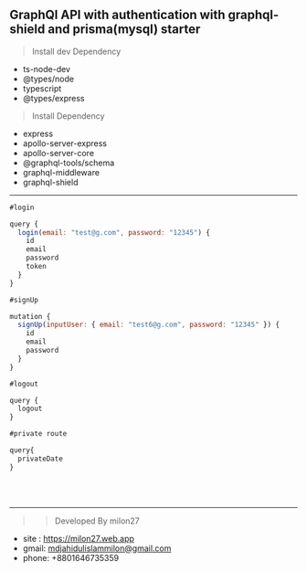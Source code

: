 ## GraphQl API with authentication with graphql-shield and prisma(mysql) starter 

> Install dev Dependency
   - ts-node-dev
   - @types/node
   - typescript
   - @types/express

> Install Dependency
   - express 
   - apollo-server-express 
   - apollo-server-core 
   - @graphql-tools/schema 
   - graphql-middleware 
   - graphql-shield 

___

```js
#login

query {
  login(email: "test@g.com", password: "12345") {
    id
    email
    password
    token
  }
}
```

```js
#signUp

mutation {
  signUp(inputUser: { email: "test6@g.com", password: "12345" }) {
    id
    email
    password
  }
}
```

```js
#logout

query {
  logout
}
```

```js
#private route

query{
  privateDate
}
```


<br/><br/>
___

>> Developed By milon27
* site : https://milon27.web.app
* gmail: mdjahidulislammilon@gmail.com
* phone: +8801646735359
